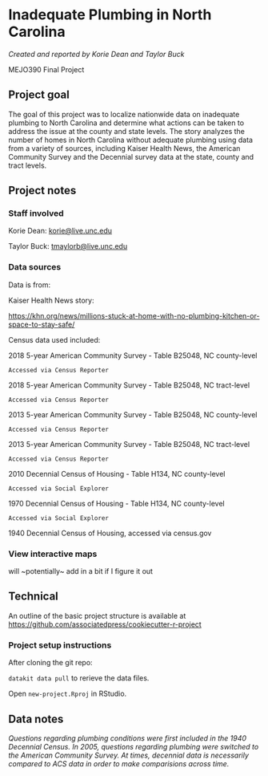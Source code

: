 # Inadequate Plumbing in North Carolina

*Created and reported by Korie Dean and Taylor Buck*

MEJO390 Final Project

## Project goal

The goal of this project was to localize nationwide data on inadequate plumbing to North Carolina and determine what actions can be taken to address the issue at the county and state levels. The story analyzes the number of homes in North Carolina without adequate plumbing using data from a variety of sources, including Kaiser Health News, the American Community Survey and the Decennial survey data at the state, county and tract levels.

## Project notes

### Staff involved

Korie Dean: korie@live.unc.edu

Taylor Buck: tmaylorb@live.unc.edu

### Data sources
Data is from:

  Kaiser Health News story:
  
  https://khn.org/news/millions-stuck-at-home-with-no-plumbing-kitchen-or-space-to-stay-safe/


Census data used included:

  2018 5-year American Community Survey - Table B25048, NC county-level
  
    Accessed via Census Reporter
  
  2018 5-year American Community Survey - Table B25048, NC tract-level
  
    Accessed via Census Reporter
  
  2013 5-year American Community Survey - Table B25048, NC county-level
  
    Accessed via Census Reporter
  
  2013 5-year American Community Survey - Table B25048, NC tract-level
  
    Accessed via Census Reporter
  
  2010 Decennial Census of Housing - Table H134, NC county-level
  
    Accessed via Social Explorer
  
  1970 Decennial Census of Housing - Table H134, NC county-level
  
    Accessed via Social Explorer
  
  1940 Decennial Census of Housing, accessed via census.gov
  
### View interactive maps
will ~potentially~ add in a bit if I figure it out
  
## Technical

An outline of the basic project structure is available at https://github.com/associatedpress/cookiecutter-r-project

### Project setup instructions

After cloning the git repo:

`datakit data pull` to rerieve the data files.

Open `new-project.Rproj` in RStudio.

## Data notes

*Questions regarding plumbing conditions were first included in the 1940 Decennial Census. In 2005, questions regarding plumbing were switched to the American Community Survey. At times, decennial data is necessarily compared to ACS data in order to make comparisions across time.*

